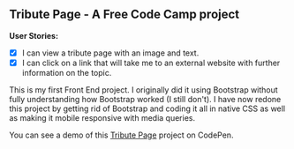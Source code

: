 ## Tribute Page -  A Free Code Camp project

**User Stories:**
- [x] I can view a tribute page with an image and text.
- [x] I can click on a link that will take me to an external website with further information on the topic.

This is my first Front End project. I originally did it using Bootstrap without fully understanding how Bootstrap worked (I still don't). I have now redone this project by getting rid of Bootstrap and coding it all in native CSS as well as making it mobile responsive with media queries.

You can see a demo of this [Tribute Page](https://codepen.io/Pagey/pen/GmOYdm) project on CodePen.
